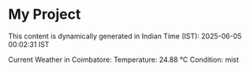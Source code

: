 # My Project

This content is dynamically generated in Indian Time (IST): 2025-06-05 00:02:31 IST


Current Weather in Coimbatore:
Temperature: 24.88 °C
Condition: mist
